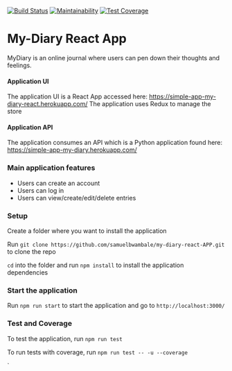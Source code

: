 [![Build Status](https://travis-ci.org/samuelbwambale/my-diary-react-APP.svg?branch=develop)](https://travis-ci.org/samuelbwambale/my-diary-react-APP)
[![Maintainability](https://api.codeclimate.com/v1/badges/bb80b932bec5ef1ede3d/maintainability)](https://codeclimate.com/github/samuelbwambale/my-diary-react-APP/maintainability)
[![Test Coverage](https://api.codeclimate.com/v1/badges/bb80b932bec5ef1ede3d/test_coverage)](https://codeclimate.com/github/samuelbwambale/my-diary-react-APP/test_coverage)

# My-Diary React App

MyDiary is an online journal where users can pen down their thoughts and feelings.

#### Application UI

The application UI is a React App accessed here: https://simple-app-my-diary-react.herokuapp.com/
The application uses Redux to manage the store

#### Application API

The application consumes an API which is a Python application found here: https://simple-app-my-diary.herokuapp.com/

### Main application features
- Users can create an account
- Users can log in
- Users can view/create/edit/delete entries

### Setup

Create a folder where you want to install the application

Run `git clone https://github.com/samuelbwambale/my-diary-react-APP.git` to clone the repo

`cd` into the folder and run `npm install` to install the application dependencies

### Start the application

Run `npm run start` to start the application and go to `http://localhost:3000/`

### Test and Coverage

To test the application, run `npm run test`

To run tests with coverage, run `npm run test -- -u --coverage`

`
